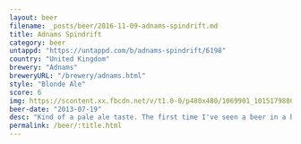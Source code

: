```yaml
---
layout: beer
filename: _posts/beer/2016-11-09-adnams-spindrift.md
title: Adnams Spindrift
category: beer
untappd: "https://untappd.com/b/adnams-spindrift/6198"
country: "United Kingdom"
brewery: "Adnams"
breweryURL: "/brewery/adnams.html"
style: "Blonde Ale"
score: 6
img: https://scontent.xx.fbcdn.net/v/t1.0-0/p480x480/1069901_10151798803058745_68050022_n.jpg?_nc_cat=107&_nc_ht=scontent.xx&oh=6b0b6b6063c8acca3e58997ea1cfa44c&oe=5CAC6E87
beer-date: "2013-07-19"
desc: "Kind of a pale ale taste. The first time I've seen a beer in a blue bottle"
permalink: /beer/:title.html
---
```

